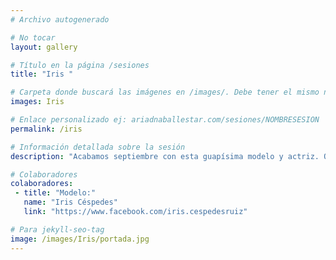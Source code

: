 ```yaml
---
# Archivo autogenerado

# No tocar
layout: gallery

# Título en la página /sesiones
title: "Iris "

# Carpeta donde buscará las imágenes en /images/. Debe tener el mismo nombre y sin espacios
images: Iris

# Enlace personalizado ej: ariadnaballestar.com/sesiones/NOMBRESESION
permalink: /iris

# Información detallada sobre la sesión
description: "Acabamos septiembre con esta guapísima modelo y actriz. Quedamos en medio de Barcelona, recorrimos y descubrimos muchos de sus rincones. ¡Espero que os guste!"

# Colaboradores
colaboradores:
 - title: "Modelo:"
   name: "Iris Céspedes"
   link: "https://www.facebook.com/iris.cespedesruiz"

# Para jekyll-seo-tag
image: /images/Iris/portada.jpg
---
```

